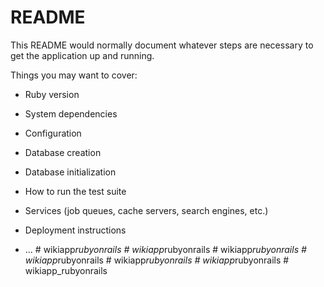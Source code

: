 # README

This README would normally document whatever steps are necessary to get the
application up and running.

Things you may want to cover:

* Ruby version

* System dependencies

* Configuration

* Database creation

* Database initialization

* How to run the test suite

* Services (job queues, cache servers, search engines, etc.)

* Deployment instructions

* ...
#   w i k i a p p _ r u b y o n r a i l s  
 #   w i k i a p p _ r u b y o n r a i l s  
 #   w i k i a p p _ r u b y o n r a i l s  
 #   w i k i a p p _ r u b y o n r a i l s  
 #   w i k i a p p _ r u b y o n r a i l s  
 #   w i k i a p p _ r u b y o n r a i l s  
 #   w i k i a p p _ r u b y o n r a i l s  
 
